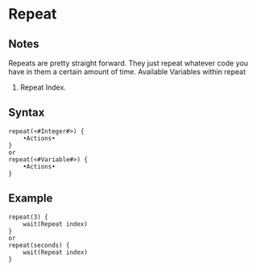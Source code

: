 # Repeat
## Notes
Repeats are pretty straight forward. They just repeat whatever code you have in them a certain amount of time.
Available Variables within repeat
1. Repeat Index.
## Syntax
```
repeat(<#Integer#>) {
	•Actions•
}
or
repeat(<#Variable#>) {
	•Actions•
}
```
## Example
```
repeat(3) {
	wait(Repeat index)
}
or
repeat(seconds) {
	wait(Repeat index)
}
```